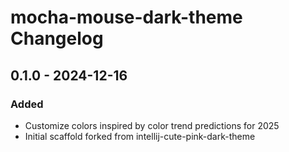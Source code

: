 <!-- Keep a Changelog guide -> https://keepachangelog.com -->

# mocha-mouse-dark-theme Changelog

## 0.1.0 - 2024-12-16
### Added
- Customize colors inspired by color trend predictions for 2025
- Initial scaffold forked from intellij-cute-pink-dark-theme
